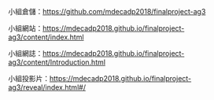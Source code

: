 小組倉儲：https://github.com/mdecadp2018/finalproject-ag3

小組網站：https://mdecadp2018.github.io/finalproject-ag3/content/index.html

小組網誌：https://mdecadp2018.github.io/finalproject-ag3/content/Introduction.html

小組投影片：https://mdecadp2018.github.io/finalproject-ag3/reveal/index.html#/
